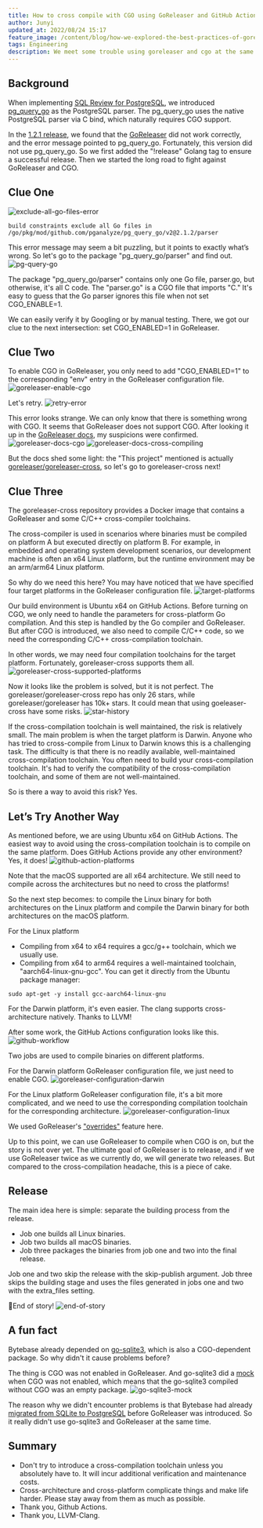 ```yaml
---
title: How to cross compile with CGO using GoReleaser and GitHub Actions
author: Junyi
updated_at: 2022/08/24 15:17
feature_image: /content/blog/how-we-explored-the-best-practices-of-goreleaser-x-cgo/banner.webp
tags: Engineering
description: We meet some trouble using goreleaser and cgo at the same time. This blog tells how we found the best practices.
---
```


## Background

When implementing [SQL Review for PostgreSQL](/docs/sql-review/review-rules), we introduced [pg_query_go](https://github.com/pganalyze/pg_query_go) as the PostgreSQL parser. The pg_query_go uses the native PostgreSQL parser via C bind, which naturally requires CGO support.

In the [1.2.1 release](/changelog/bytebase-1-2-1), we found that the [GoReleaser](https://github.com/goreleaser/goreleaser) did not work correctly, and the error message pointed to pg_query_go. Fortunately, this version did not use pg_query_go. So we first added the "!release" Golang tag to ensure a successful release. Then we started the long road to fight against GoReleaser and CGO.

## Clue One

![exclude-all-go-files-error](/content/blog/how-we-explored-the-best-practices-of-goreleaser-x-cgo/exclude-all-go-files-error.webp)

```text
build constraints exclude all Go files in /go/pkg/mod/github.com/pganalyze/pg_query_go/v2@2.1.2/parser
```

This error message may seem a bit puzzling, but it points to exactly what’s wrong. So let's go to the package "pg_query_go/parser" and find out.
![pg-query-go](/content/blog/how-we-explored-the-best-practices-of-goreleaser-x-cgo/pg-query-go.webp)

The package "pg_query_go/parser" contains only one Go file, parser.go, but otherwise, it's all C code. The "parser.go" is a CGO file that imports "C." It's easy to guess that the Go parser ignores this file when not set CGO_ENABLE=1.

We can easily verify it by Googling or by manual testing. There, we got our clue to the next intersection: set CGO_ENABLED=1 in GoReleaser.

## Clue Two

To enable CGO in GoReleaser, you only need to add "CGO_ENABLED=1" to the corresponding "env" entry in the GoReleaser configuration file.
![goreleaser-enable-cgo](/content/blog/how-we-explored-the-best-practices-of-goreleaser-x-cgo/goreleaser-enable-cgo.webp)

Let's retry.
![retry-error](/content/blog/how-we-explored-the-best-practices-of-goreleaser-x-cgo/retry-error.webp)

This error looks strange. We can only know that there is something wrong with CGO. It seems that GoReleaser does not support CGO. After looking it up in the [GoReleaser docs](https://goreleaser.com/limitations/cgo/?h=cgo), my suspicions were confirmed.
![goreleaser-docs-cgo](/content/blog/how-we-explored-the-best-practices-of-goreleaser-x-cgo/goreleaser-docs-cgo.webp)
![goreleaser-docs-cross-compiling](/content/blog/how-we-explored-the-best-practices-of-goreleaser-x-cgo/goreleaser-docs-cross-compiling.webp)

But the docs shed some light: the "This project" mentioned is actually [goreleaser/goreleaser-cross](https://github.com/goreleaser/goreleaser-cross), so let's go to goreleaser-cross next!

## Clue Three

The goreleaser-cross repository provides a Docker image that contains a GoReleaser and some C/C++ cross-compiler toolchains.

The cross-compiler is used in scenarios where binaries must be compiled on platform A but executed directly on platform B. For example, in embedded and operating system development scenarios, our development machine is often an x64 Linux platform, but the runtime environment may be an arm/arm64 Linux platform.

So why do we need this here? You may have noticed that we have specified four target platforms in the GoReleaser configuration file.
![target-platforms](/content/blog/how-we-explored-the-best-practices-of-goreleaser-x-cgo/target-platforms.webp)

Our build environment is Ubuntu x64 on GitHub Actions. Before turning on CGO, we only need to handle the parameters for cross-platform Go compilation. And this step is handled by the Go compiler and GoReleaser. But after CGO is introduced, we also need to compile C/C++ code, so we need the corresponding C/C++ cross-compilation toolchain.

In other words, we may need four compilation toolchains for the target platform. Fortunately, goreleaser-cross supports them all.
![goreleaser-cross-supported-platforms](/content/blog/how-we-explored-the-best-practices-of-goreleaser-x-cgo/goreleaser-cross-supported-platforms.webp)

Now it looks like the problem is solved, but it is not perfect. The goreleaser/goreleaser-cross repo has only 26 stars, while goreleaser/goreleaser has 10k+ stars. It could mean that using goeleaser-cross have some risks.
![star-history](/content/blog/how-we-explored-the-best-practices-of-goreleaser-x-cgo/star-history.webp)

If the cross-compilation toolchain is well maintained, the risk is relatively small. The main problem is when the target platform is Darwin. Anyone who has tried to cross-compile from Linux to Darwin knows this is a challenging task. The difficulty is that there is no readily available, well-maintained cross-compilation toolchain. You often need to build your cross-compilation toolchain. It's had to verify the compatibility of the cross-compilation toolchain, and some of them are not well-maintained.

So is there a way to avoid this risk? Yes.

## Let’s Try Another Way

As mentioned before, we are using Ubuntu x64 on GitHub Actions. The easiest way to avoid using the cross-compilation toolchain is to compile on the same platform. Does GitHub Actions provide any other environment? Yes, it does!
![github-action-platforms](/content/blog/how-we-explored-the-best-practices-of-goreleaser-x-cgo/github-action-platforms.webp)

Note that the macOS supported are all x64 architecture. We still need to compile across the architectures but no need to cross the platforms!

So the next step becomes: to compile the Linux binary for both architectures on the Linux platform and compile the Darwin binary for both architectures on the macOS platform.

For the Linux platform

- Compiling from x64 to x64 requires a gcc/g++ toolchain, which we usually use.
- Compiling from x64 to arm64 requires a well-maintained toolchain, "aarch64-linux-gnu-gcc". You can get it directly from the Ubuntu package manager:

```text
sudo apt-get -y install gcc-aarch64-linux-gnu
```

For the Darwin platform, it's even easier. The clang supports cross-architecture natively. Thanks to LLVM!

After some work, the GitHub Actions configuration looks like this.
![github-workflow](/content/blog/how-we-explored-the-best-practices-of-goreleaser-x-cgo/github-workflow.webp)

Two jobs are used to compile binaries on different platforms.

For the Darwin platform GoReleaser configuration file, we just need to enable CGO.
![goreleaser-configuration-darwin](/content/blog/how-we-explored-the-best-practices-of-goreleaser-x-cgo/goreleaser-configuration-darwin.webp)

For the Linux platform GoReleaser configuration file, it's a bit more complicated, and we need to use the corresponding compilation toolchain for the corresponding architecture.
![goreleaser-configuration-linux](/content/blog/how-we-explored-the-best-practices-of-goreleaser-x-cgo/goreleaser-configuration-linux.webp)

We used GoReleaser's ["overrides"](https://goreleaser.com/customization/build/) feature here.

Up to this point, we can use GoReleaser to compile when CGO is on, but the story is not over yet. The ultimate goal of GoReleaser is to release, and if we use GoReleaser twice as we currently do, we will generate two releases. But compared to the cross-compilation headache, this is a piece of cake.

## Release

The main idea here is simple: separate the building process from the release.

- Job one builds all Linux binaries.
- Job two builds all macOS binaries.
- Job three packages the binaries from job one and two into the final release.

Job one and two skip the release with the skip-publish argument. Job three skips the building stage and uses the files generated in jobs one and two with the extra_files setting.

🚀End of story!
![end-of-story](/content/blog/how-we-explored-the-best-practices-of-goreleaser-x-cgo/end-of-story.webp)

## A fun fact

Bytebase already depended on [go-sqlite3](https://github.com/mattn/go-sqlite3), which is also a CGO-dependent package. So why didn't it cause problems before?

The thing is CGO was not enabled in GoReleaser. And go-sqlite3 did a [mock](https://github.com/mattn/go-sqlite3/blob/master/static_mock.go) when CGO was not enabled, which means that the go-sqlite3 compiled without CGO was an empty package.
![go-sqlite3-mock](/content/blog/how-we-explored-the-best-practices-of-goreleaser-x-cgo/go-sqlite3-mock.webp)

The reason why we didn't encounter problems is that Bytebase had already [migrated from SQLite to PostgreSQL](https://www.bytebase.com/blog/database-migration-sqlite-to-postgresql) before GoReleaser was introduced. So it really didn't use go-sqlite3 and GoReleaser at the same time.

## Summary

- Don't try to introduce a cross-compilation toolchain unless you absolutely have to. It will incur additional verification and maintenance costs.
- Cross-architecture and cross-platform complicate things and make life harder. Please stay away from them as much as possible.
- Thank you, Github Actions.
- Thank you, LLVM-Clang.
